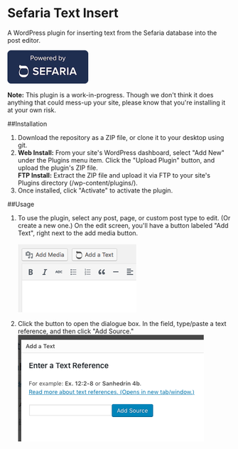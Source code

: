 # Sefaria Text Insert
A WordPress plugin for inserting text from the Sefaria database into the post editor.

![powered-by-sefaria](/readme-images/powered_by_sefaria_badge_182.png)

**Note:** This plugin is a work-in-progress. Though we don't think it does anything that could mess-up your site, please know that you're installing it at your own risk.

##Installation
1. Download the repository as a ZIP file, or clone it to your desktop using git.
2. **Web Install:** From your site's WordPress dashboard, select "Add New" under the Plugins menu item. Click the "Upload Plugin" button, and upload the plugin's ZIP file.<br/>**FTP Install:** Extract the ZIP file and upload it via FTP to your site's Plugins directory (/wp-content/plugins/).
3. Once installed, click "Activate" to activate the plugin.

##Usage
1. To use the plugin, select any post, page, or custom post type to edit. (Or create a new one.) On the edit screen, you'll have a button labeled "Add Text", right next to the add media button.<br/><br/>![button](/readme-images/text-button.png)

2. Click the button to open the dialogue box. In the field, type/paste a text reference, and then click "Add Source."<br/>![text-ref](/readme-images/enter-text-ref.png)<br/> 


